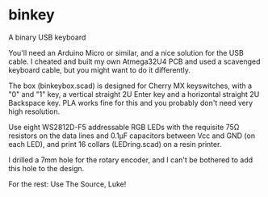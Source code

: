 # binkey
A binary USB keyboard

You'll need an Arduino Micro or similar, and a nice solution for the USB cable. I cheated and built my own Atmega32U4 PCB and used a scavenged keyboard cable, but you might want to do it differently.

The box (binkeybox.scad) is designed for Cherry MX keyswitches, with a "0" and "1" key, a vertical straight 2U Enter key and a horizontal straight 2U Backspace key. PLA works fine for this and you probably don't need very high resolution.

Use eight WS2812D-F5 addressable RGB LEDs with the requisite 75Ω resistors on the data lines and 0.1μF capacitors between Vcc and GND (on each LED), and print 16 collars (LEDring.scad) on a resin printer.

I drilled a 7mm hole for the rotary encoder, and I can't be bothered to add this hole to the design.

For the rest: Use The Source, Luke!
